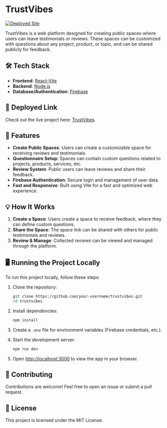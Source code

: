 # TrustVibes

[![Deployed Site](https://img.shields.io/badge/Live%20Site-TrustVibes-brightgreen)](https://trust-vibes.vercel.app/)

TrustVibes is a web platform designed for creating public spaces where users can leave testimonials or reviews. These spaces can be customized with questions about any project, product, or topic, and can be shared publicly for feedback.

## 🛠️ Tech Stack

- **Frontend**: [React-Vite](https://vitejs.dev/)
- **Backend**: [Node.js](https://nodejs.org/)
- **Database/Authentication**: [Firebase](https://firebase.google.com/)

## 🔗 Deployed Link

Check out the live project here: [TrustVibes](https://trust-vibes.vercel.app/)

## 🚀 Features

- **Create Public Spaces**: Users can create a customizable space for receiving reviews and testimonials.
- **Questionnaire Setup**: Spaces can contain custom questions related to projects, products, services, etc.
- **Review System**: Public users can leave reviews and share their feedback.
- **Firebase Authentication**: Secure login and management of user data.
- **Fast and Responsive**: Built using Vite for a fast and optimized web experience.

## 💡 How It Works

1. **Create a Space**: Users create a space to receive feedback, where they can define custom questions.
2. **Share the Space**: The space link can be shared with others for public testimonials and reviews.
3. **Review & Manage**: Collected reviews can be viewed and managed through the platform.

## 🖥️ Running the Project Locally

To run this project locally, follow these steps:

1. Clone the repository:
   ```bash
   git clone https://github.com/your-username/trustvibes.git
   cd trustvibes
   ```

2. Install dependencies:
   ```bash
   npm install
   ```

3. Create a `.env` file for environment variables (Firebase credentials, etc.).

4. Start the development server:
   ```bash
   npm run dev
   ```

5. Open [http://localhost:3000](http://localhost:3000) to view the app in your browser.

## 🤝 Contributing

Contributions are welcome! Feel free to open an issue or submit a pull request.

## 📄 License

This project is licensed under the MIT License.
